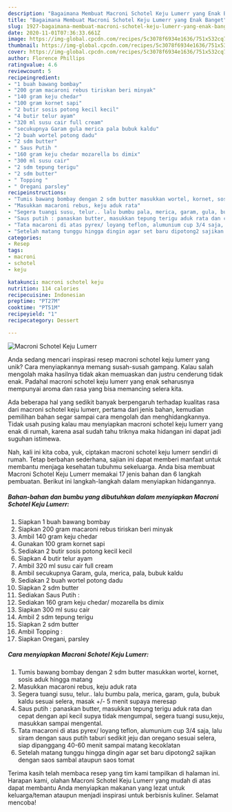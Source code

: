 ```yaml
---
description: "Bagaimana Membuat Macroni Schotel Keju Lumerr yang Enak Banget"
title: "Bagaimana Membuat Macroni Schotel Keju Lumerr yang Enak Banget"
slug: 1927-bagaimana-membuat-macroni-schotel-keju-lumerr-yang-enak-banget
date: 2020-11-01T07:36:33.661Z
image: https://img-global.cpcdn.com/recipes/5c3078f6934e1636/751x532cq70/macroni-schotel-keju-lumerr-foto-resep-utama.jpg
thumbnail: https://img-global.cpcdn.com/recipes/5c3078f6934e1636/751x532cq70/macroni-schotel-keju-lumerr-foto-resep-utama.jpg
cover: https://img-global.cpcdn.com/recipes/5c3078f6934e1636/751x532cq70/macroni-schotel-keju-lumerr-foto-resep-utama.jpg
author: Florence Phillips
ratingvalue: 4.6
reviewcount: 5
recipeingredient:
- "1 buah bawang bombay"
- "200 gram macaroni rebus tiriskan beri minyak"
- "140 gram keju chedar"
- "100 gram kornet sapi"
- "2 butir sosis potong kecil kecil"
- "4 butir telur ayam"
- "320 ml susu cair full cream"
- "secukupnya Garam gula merica pala bubuk kaldu"
- "2 buah wortel potong dadu"
- "2 sdm butter"
- " Saus Putih "
- "160 gram keju chedar mozarella bs dimix"
- "300 ml susu cair"
- "2 sdm tepung terigu"
- "2 sdm butter"
- " Topping "
- " Oregani parsley"
recipeinstructions:
- "Tumis bawang bombay dengan 2 sdm butter masukkan wortel, kornet, sosis aduk hingga matang"
- "Masukkan macaroni rebus, keju aduk rata"
- "Segera tuangi susu, telur.. lalu bumbu pala, merica, garam, gula, bubuk kaldu sesuai selera, masak +/- 5 menit supaya meresap"
- "Saus putih : panaskan butter, masukkan tepung terigu aduk rata dan cepat dengan api kecil supya tidak mengumpal, segera tuangi susu,keju, masukkan sampai mengental."
- "Tata macaroni di atas pyrex/ loyang teflon, alumunium cup 3/4 saja, lalu siram dengan saus putih taburi sedikit jeju dan oregano sesuai selera, siap dipanggang 40-60 menit sampai matang kecoklatan"
- "Setelah matang tunggu hingga dingin agar set baru dipotong2 sajikan dengan saos sambal ataupun saos tomat"
categories:
- Resep
tags:
- macroni
- schotel
- keju

katakunci: macroni schotel keju 
nutrition: 114 calories
recipecuisine: Indonesian
preptime: "PT27M"
cooktime: "PT51M"
recipeyield: "1"
recipecategory: Dessert

---
```



![Macroni Schotel Keju Lumerr](https://img-global.cpcdn.com/recipes/5c3078f6934e1636/751x532cq70/macroni-schotel-keju-lumerr-foto-resep-utama.jpg)

Anda sedang mencari inspirasi resep macroni schotel keju lumerr yang unik? Cara menyiapkannya memang susah-susah gampang. Kalau salah mengolah maka hasilnya tidak akan memuaskan dan justru cenderung tidak enak. Padahal macroni schotel keju lumerr yang enak seharusnya mempunyai aroma dan rasa yang bisa memancing selera kita.



Ada beberapa hal yang sedikit banyak berpengaruh terhadap kualitas rasa dari macroni schotel keju lumerr, pertama dari jenis bahan, kemudian pemilihan bahan segar sampai cara mengolah dan menghidangkannya. Tidak usah pusing kalau mau menyiapkan macroni schotel keju lumerr yang enak di rumah, karena asal sudah tahu triknya maka hidangan ini dapat jadi suguhan istimewa.


Nah, kali ini kita coba, yuk, ciptakan macroni schotel keju lumerr sendiri di rumah. Tetap berbahan sederhana, sajian ini dapat memberi manfaat untuk membantu menjaga kesehatan tubuhmu sekeluarga. Anda bisa membuat Macroni Schotel Keju Lumerr memakai 17 jenis bahan dan 6 langkah pembuatan. Berikut ini langkah-langkah dalam menyiapkan hidangannya.

<!--inarticleads1-->

##### Bahan-bahan dan bumbu yang dibutuhkan dalam menyiapkan Macroni Schotel Keju Lumerr:

1. Siapkan 1 buah bawang bombay
1. Siapkan 200 gram macaroni rebus tiriskan beri minyak
1. Ambil 140 gram keju chedar
1. Gunakan 100 gram kornet sapi
1. Sediakan 2 butir sosis potong kecil kecil
1. Siapkan 4 butir telur ayam
1. Ambil 320 ml susu cair full cream
1. Ambil secukupnya Garam, gula, merica, pala, bubuk kaldu
1. Sediakan 2 buah wortel potong dadu
1. Siapkan 2 sdm butter
1. Sediakan  Saus Putih :
1. Sediakan 160 gram keju chedar/ mozarella bs dimix
1. Siapkan 300 ml susu cair
1. Ambil 2 sdm tepung terigu
1. Siapkan 2 sdm butter
1. Ambil  Topping :
1. Siapkan  Oregani, parsley




<!--inarticleads2-->

##### Cara menyiapkan Macroni Schotel Keju Lumerr:

1. Tumis bawang bombay dengan 2 sdm butter masukkan wortel, kornet, sosis aduk hingga matang
1. Masukkan macaroni rebus, keju aduk rata
1. Segera tuangi susu, telur.. lalu bumbu pala, merica, garam, gula, bubuk kaldu sesuai selera, masak +/- 5 menit supaya meresap
1. Saus putih : panaskan butter, masukkan tepung terigu aduk rata dan cepat dengan api kecil supya tidak mengumpal, segera tuangi susu,keju, masukkan sampai mengental.
1. Tata macaroni di atas pyrex/ loyang teflon, alumunium cup 3/4 saja, lalu siram dengan saus putih taburi sedikit jeju dan oregano sesuai selera, siap dipanggang 40-60 menit sampai matang kecoklatan
1. Setelah matang tunggu hingga dingin agar set baru dipotong2 sajikan dengan saos sambal ataupun saos tomat




Terima kasih telah membaca resep yang tim kami tampilkan di halaman ini. Harapan kami, olahan Macroni Schotel Keju Lumerr yang mudah di atas dapat membantu Anda menyiapkan makanan yang lezat untuk keluarga/teman ataupun menjadi inspirasi untuk berbisnis kuliner. Selamat mencoba!
